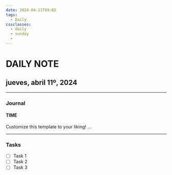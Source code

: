```yaml
---
date: 2024-04-11T09:02
tags:
  - Daily 
cssclasses:
  - daily
  - sunday
  - 
---
```

# DAILY NOTE
## jueves, abril 11º, 2024
***
### Journal
#### TIME
Customize this template to your liking!
...
***
### Tasks
- [ ] Task 1
- [ ] Task 2
- [ ] Task 3